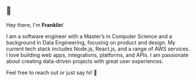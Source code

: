 ## 👋 

Hey there, I'm **Franklin**!

I am a software engineer with a Master’s in Computer Science and a background in Data Engineering, focusing on product and design. My current tech stack includes Node.js, React.js, and a range of AWS services. I love building web apps, integrations, platforms, and APIs. I am passionate about creating data-driven projects with great user experiences.

Feel free to reach out or just say hi! 👋
<!--
I'm **Franklin**, and I currently work as a Software Engineer @ [Huboo 📦 🚀](https://www.huboo.com/) in Bristol, UK. I completed my master's degree in Computer Science from the [Queen Mary University of London](https://www.qmul.ac.uk/). I am an [Open Source](https://github.com/beingfranklin?tab=repositories) enthusiast and a [Mozilla Kerala](https://github.com/MozillaKerala) volunteer.

Here are a few technologies I've been working with recently:

   - Typescript
   - Node.js
   - React.js
   - Next.js
   - Laravel
   - Vue.js


**beingfranklin/beingfranklin** is a ✨ _special_ ✨ repository because its `README.md` (this file) appears on your GitHub profile.

Here are some ideas to get you started:

- 🔭 I’m currently working on ...
- 🌱 I’m currently learning ...
- 👯 I’m looking to collaborate on ...
- 🤔 I’m looking for help with ...
- 💬 Ask me about ...
- 📫 How to reach me: ...
- 😄 Pronouns: ...
- ⚡ Fun fact: ...
-->

